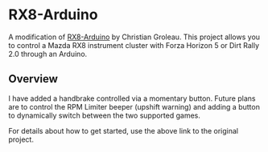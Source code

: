 # RX8-Arduino
A modification of [RX8-Arduino](https://gitlab.com/christiangroleau/rx8-arduino/) by Christian Groleau.  This project allows you to control a Mazda RX8 instrument cluster with Forza Horizon 5 or Dirt Rally 2.0 through an Arduino.

## Overview
I have added a handbrake controlled via a momentary button.  Future plans are to control the RPM Limiter beeper (upshift warning) and adding a button to dynamically switch between the two supported games.

For details about how to get started, use the above link to the original project.

